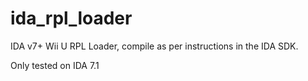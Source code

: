 # ida_rpl_loader
IDA v7+ Wii U RPL Loader, compile as per instructions in the IDA SDK.

Only tested on IDA 7.1
